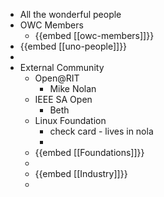 - All the wonderful people
- OWC Members
	- {{embed [[owc-members]]}}
- {{embed [[uno-people]]}}
-
- External Community
	- Open@RIT
		- Mike Nolan
	- IEEE SA Open
		- Beth
	- Linux Foundation
		- check card - lives in nola
		-
	- {{embed [[Foundations]]}}
	-
	- {{embed [[Industry]]}}
	-